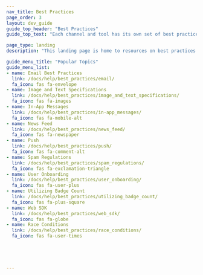 ```yaml
---
nav_title: Best Practices
page_order: 3
layout: dev_guide
guide_top_header: "Best Practices"
guide_top_text: "Each channel and tool has its own set of best practices that can help you uplevel your campaign or Canvas. If you have a suggestion for a new best practices article, leave feedback at the bottom of this or any page. Or, you can write an article yourself by going to <a href='https://github.com/Appboy/braze-docs'>our Docs Repo</a>. <br> <br>  Choose from the popular topics below or see other articles listed in the navigation panel to your left."

page_type: landing
description: "This landing page is home to resources on best practices for your marketing communications using Braze."

guide_menu_title: "Popular Topics"
guide_menu_list:
- name: Email Best Practices
  link: /docs/help/best_practices/email/
  fa_icon: fas fa-envelope
- name: Image and Text Specifications
  link: /docs/help/best_practices/image_and_text_specifications/
  fa_icon: fas fa-images
- name: In-App Messages
  link: /docs/help/best_practices/in-app_messages/
  fa_icon: fas fa-mobile-alt
- name: News Feed
  link: /docs/help/best_practices/news_feed/
  fa_icon: fas fa-newspaper
- name: Push
  link: /docs/help/best_practices/push/
  fa_icon: fas fa-comment-alt
- name: Spam Regulations
  link: /docs/help/best_practices/spam_regulations/
  fa_icon: fas fa-exclamation-triangle
- name: User Onboarding
  link: /docs/help/best_practices/user_onboarding/
  fa_icon: fas fa-user-plus
- name: Utilizing Badge Count
  link: /docs/help/best_practices/utilizing_badge_count/
  fa_icon: fas fa-plus-square
- name: Web SDK
  link: /docs/help/best_practices/web_sdk/
  fa_icon: fas fa-globe
- name: Race Conditions
  link: /docs/help/best_practices/race_conditions/
  fa_icon: fas fa-user-times





---
```


